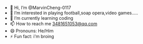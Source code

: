 - 👋 Hi, I’m @MarvinCheng-0117
- 👀 I’m interested in playing football,soap opera,video games.....
- 🌱 I’m currently learning coding 
- 📫 How to reach me 3481651053@qq.com
- 😄 Pronouns: He/Him
- ⚡ Fun fact: i'm broing

<!---
MarvinCheng-0117/MarvinCheng-0117 is a ✨ special ✨ repository because its `README.md` (this file) appears on your GitHub profile.
You can click the Preview link to take a look at your changes.
--->
